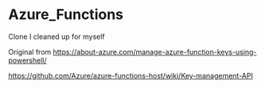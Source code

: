 # Azure_Functions

Clone I cleaned up for myself 

Original from https://about-azure.com/manage-azure-function-keys-using-powershell/

https://github.com/Azure/azure-functions-host/wiki/Key-management-API
